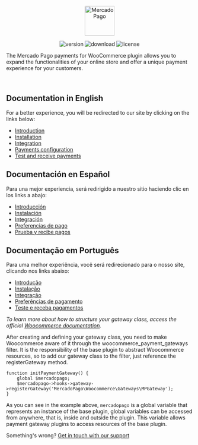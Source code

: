 <p align="center"><a href="https://www.mercadopago.com/">    <img src="https://http2.mlstatic.com/frontend-assets/ui-navigation/5.18.3/mercadopago/logo__large@2x.png" height="80" width="auto" alt="MercadoPago">
</a></p>

<p align="center">
<img src="https://img.shields.io/wordpress/plugin/v/woocommerce-mercadopago" alt="version">
<img src="https://img.shields.io/wordpress/plugin/dt/woocommerce-mercadopago" alt="download">
<img src="https://img.shields.io/github/license/mercadopago/cart-woocommerce" alt="license">
</p>

The Mercado Pago payments for WooCommerce plugin allows you to expand the functionalities of your online store and offer a unique payment experience for your customers.

<br/>

## Documentation in English

For a better experience, you will be redirected to our site by clicking on the links below:

* [Introduction](https://www.mercadopago.com.ar/developers/en/guides/plugins/woocommerce/introduction/)
* [Installation](https://www.mercadopago.com.ar/developers/en/docs/woocommerce/how-tos/install-module-manually)
* [Integration](https://www.mercadopago.com.ar/developers/en/docs/woocommerce/integration-configuration/plugin-configuration)
* [Payments configuration](https://www.mercadopago.com.ar/developers/en/docs/woocommerce/payments-configuration)
* [Test and receive payments](https://www.mercadopago.com.ar/developers/en/docs/woocommerce/integration-test)

## Documentación en Español

Para una mejor experiencia, será redirigido a nuestro sitio haciendo clic en los links a abajo:

* [Introducción](https://www.mercadopago.com.ar/developers/es/guides/plugins/woocommerce/introduction/)
* [Instalación](https://www.mercadopago.com.ar/developers/es/docs/woocommerce/how-tos/install-module-manually)
* [Integración](https://www.mercadopago.com.ar/developers/es/docs/woocommerce/integration-configuration/plugin-configuration)
* [Preferencias de pago](https://www.mercadopago.com.ar/developers/es/docs/woocommerce/payments-configuration)
* [Prueba y recibe pagos](https://www.mercadopago.com.ar/developers/e/docs/woocommerce/integration-test)

## Documentação em Português

Para uma melhor experiência, você será redirecionado para o nosso site, clicando nos links abaixo:

* [Introdução](https://www.mercadopago.com.br/developers/pt/guides/plugins/woocommerce/introduction/)
* [Instalação](https://www.mercadopago.com.br/developers/pt/docs/woocommerce/how-tos/install-module-manually)
* [Integração](https://www.mercadopago.com.br/developers/pt/docs/woocommerce/integration-configuration/plugin-configuration)
* [Preferências de pagamento](https://www.mercadopago.com.br/developers/pt/docs/woocommerce/payments-configuration)
* [Teste e receba pagamentos](https://www.mercadopago.com.br/developers/pt/docs/woocommerce/integration-test)

*To learn more about how to structure your gateway class, access the official [Woocommerce documentation](https://woocommerce.com/document/payment-gateway-api/).*

After creating and defining your gateway class, you need to make Woocommerce aware of it through the woocommerce_payment_gateways filter. It is the responsibility of the base plugin to abstract Woocommerce resources, so to add our gateway class to the filter, just reference the registerGateway method.

```
function initPaymentGateway() {
    global $mercadopago;
    $mercadopago->hooks->gateway->registerGateway('MercadoPago\Woocommerce\Gateways\MPGateway');
}
````

As you can see in the example above, ````mercadopago```` is a global variable that represents an instance of the base plugin, global variables can be accessed from anywhere, that is, inside and outside the plugin. This variable allows payment gateway plugins to access resources of the base plugin.

Something's wrong? [Get in touch with our support](https://www.mercadopago.com.ar/developers/en/support)

